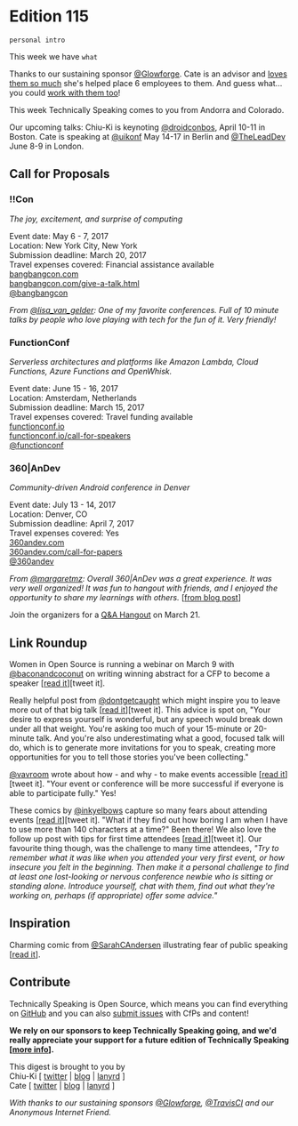 # Edition 115

`personal intro`

This week we have `what`

Thanks to our sustaining sponsor [@Glowforge](http://twitter.com/glowforge). Cate is an advisor and [loves them so much](https://cate.blog/2015/10/21/lasers-and-practical-skills/) she's helped place 6 employees to them. And guess what... you could [work with them too](https://glowforge.com/jobs/)!

This week Technically Speaking comes to you from Andorra and Colorado.

Our upcoming talks: Chiu-Ki is keynoting [@droidconbos](http://twitter.com/droidconbos), April 10-11 in Boston. Cate is speaking at [@uikonf](http://twitter.com/uikonf) May 14-17 in Berlin and [@TheLeadDev](http://twitter.com/theleaddev) June 8-9 in London.


## Call for Proposals

### !!Con
*The joy, excitement, and surprise of computing*

Event date: May 6 - 7, 2017  
Location: New York City, New York  
Submission deadline: March 20, 2017  
Travel expenses covered: Financial assistance available  
[bangbangcon.com](http://bangbangcon.com)  
[bangbangcon.com/give-a-talk.html](http://bangbangcon.com/give-a-talk.html)  
[@bangbangcon](https://twitter.com/bangbangcon)

*From [@lisa_van_gelder](https://twitter.com/lisa_van_gelder): One of my favorite conferences. Full of 10 minute talks by people who love playing with tech for the fun of it. Very friendly!*


### FunctionConf
*Serverless architectures and platforms like Amazon Lambda, Cloud Functions, Azure Functions and OpenWhisk.*

Event date: June 15 - 16, 2017  
Location: Amsterdam, Netherlands  
Submission deadline: March 15, 2017  
Travel expenses covered: Travel funding available  
[functionconf.io](https://functionconf.io/)  
[functionconf.io/call-for-speakers](https://functionconf.io/call-for-speakers)  
[@functionconf](https://twitter.com/functionconf)


### 360|AnDev
*Community-driven Android conference in Denver*

Event date: July 13 - 14, 2017  
Location: Denver, CO  
Submission deadline: April 7, 2017  
Travel expenses covered: Yes  
[360andev.com](http://360andev.com)  
[360andev.com/call-for-papers](http://360andev.com/call-for-papers)  
[@360andev](https://twitter.com/360andev)

*From [@margaretmz](https://twitter.com/margaretmz): Overall 360|AnDev was a great experience. It was very well organized! It was fun to hangout with friends, and I enjoyed the opportunity to share my learnings with others.* [[from blog post](https://medium.com/@margaretmz/presenting-at-360-andev-be9a84f0d636)]

Join the organizers for a [Q&A Hangout](https://www.youtube.com/watch?v=2_n8nd5P8Fc) on March 21.

## Link Roundup

Women in Open Source is running a webinar on March 9 with [@baconandcoconut]([http://twitter.com/baconandcoconut) on writing winning abstract for a CFP to become a speaker [[read it](https://www.linux.com/blog/webinar/2017/3/free-webinar-how-develop-winning-speaking-submission-deb-nicholson-and-women-open-source)][tweet it].

Really helpful post from [@dontgetcaught](http://twitter.com/dontgetcaught) which might inspire you to leave more out of that big talk [[read it](http://eloquentwoman.blogspot.com.ar/2016/12/you-are-not-throwing-away-your-shot.html)][tweet it]. This advice is spot on, "Your desire to express yourself is wonderful, but any speech would break down under all that weight. You're asking too much of your 15-minute or 20-minute talk. And you're also underestimating what a good, focused talk will do, which is to generate more invitations for you to speak, creating more opportunities for you to tell those stories you've been collecting."

[@vavroom](https://twitter.com/vavroom) wrote about how - and why - to make events accessible [[read it](https://www.linkedin.com/pulse/how-make-your-conference-accessible-why-you-should-care-steenhout)][tweet it]. "Your event or conference will be more successful if everyone is able to participate fully." Yes!

These comics by [@inkyelbows](https://twitter.com/inkyelbows/) capture so many fears about attending events [[read it](http://inkygirl.com/inkygirl-main/2012/1/23/comics-for-scbwi-conference-newbies-or-any-writingillustrati.html)][tweet it]. "What if they find out how boring I am when I have to use more than 140 characters at a time?" Been there! We also love the follow up post with tips for first time attendees [[read it](http://inkygirl.com/inkygirl-main/2017/1/27/tips-for-scbwi-conference-newbies-second-timers-plus-a-chall.html)][tweet it]. Our favourite thing though, was the challenge to many time attendees, *"Try to remember what it was like when you attended your very first event, or how insecure you felt in the beginning. Then make it a personal challenge to find at least one lost-looking or nervous conference newbie who is sitting or standing alone. Introduce yourself, chat with them, find out what they're working on, perhaps (if appropriate) offer some advice."*

## Inspiration

Charming comic from [@SarahCAndersen](https://twitter.com/SarahCAndersen) illustrating fear of public speaking [[read it](https://twitter.com/SarahCAndersen/status/838049389784498176)].

## Contribute

Technically Speaking is Open Source, which means you can find everything on [GitHub](https://github.com/catehstn/technically-speaking/) and you can also [submit issues](https://github.com/catehstn/technically-speaking/issues/new) with CfPs and content!

**We rely on our sponsors to keep Technically Speaking going, and we'd really appreciate your support for a future edition of Technically Speaking [[more info](http://www.techspeak.email/sponsorship/)].**  


This digest is brought to you by  
Chiu-Ki [ [twitter](https://twitter.com/chiuki) | [blog](http://blog.sqisland.com/) | [lanyrd](http://lanyrd.com/profile/chiuki/) ]  
Cate [ [twitter](https://twitter.com/catehstn) | [blog](http://www.cate.blog/) | [lanyrd](http://lanyrd.com/profile/catehstn/) ]

*With thanks to our sustaining sponsors [@Glowforge](http://twitter.com/glowforge), [@TravisCI](http://twitter.com/travisci) and our Anonymous Internet Friend.*

